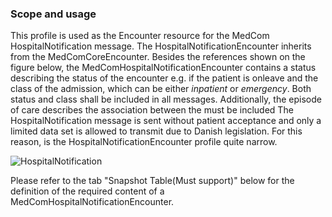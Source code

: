 ### Scope and usage 
This profile is used as the Encounter resource for the MedCom HospitalNotification message. The HospitalNotificationEncounter inherits from the MedComCoreEncounter. 
Besides the references shown on the figure below, the MedComHospitalNotificationEncounter contains a status describing the status of the encounter e.g. if the patient is onleave and the class of the admission, which can be either *inpatient* or *emergency*. Both status and class shall be included in all messages. Additionally, the episode of care describes the association between the must be included
The HospitalNotification message is sent without patient acceptance and only a limited data set is allowed to transmit due to Danish legislation. For this reason, is the HospitalNotificationEncounter profile quite narrow.

<img alt="HospitalNotification" src="./hospitalnotification/HospitalNotificationEncounter.png" style="float:none; display:block; margin-left:auto; margin-right:auto;" />

Please refer to the tab "Snapshot Table(Must support)" below for the definition of the required content of a MedComHospitalNotificationEncounter.

